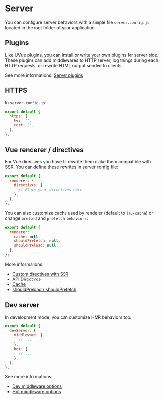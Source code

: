# Server

You can configure server behaviors with a simple file `server.config.js` located in the root
folder of your application.

## Plugins

Like UVue plugins, you can install or write your own plugins for server side.
These plugins can add middlewares to HTTP server, log things during each HTTP requests, or rewrite
HTML output sended to clients.

See more informations: [Server plugins](/plugins/server.html)

## HTTPS

In `server.config.js`:

```js
export default {
  https: {
    key: '',
    cert: '',
  },
};
```

## Vue renderer / directives

For Vue directives you have to rewrite them make them compatible with SSR. You can define
these rewrites in server config file:

```js
export default {
  renderer: {
    directives: {
      // Place your directives here
    },
  },
};
```

You can also customize cache used by renderer (default to `lru-cache`) or change
`preload` and `prefetch behaviors`:

```js
export default {
  renderer: {
    cache: null,
    shouldPrefetch: null,
    shouldPreload: null,
  },
};
```

More informations:

- [Custom directives with SSR](https://ssr.vuejs.org/guide/universal.html#access-to-platform-specific-apis)
- [API Directives](https://ssr.vuejs.org/api/#directives)
- [Cache](https://ssr.vuejs.org/guide/caching.html)
- [shouldPreload / shouldPrefetch](https://ssr.vuejs.org/api/#shouldpreload)

## Dev server

In development mode, you can customize HMR behaviors too:

```js
export default {
  devServer: {
    middleware: {
      // ...
    },
    hot: {
      // ...
    },
  },
};
```

See more informations:

- [Dev middleware options](https://github.com/webpack/webpack-dev-middleware#options)
- [Hot middleware options](https://github.com/webpack-contrib/webpack-hot-middleware#documentation)
